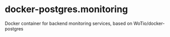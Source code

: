 docker-postgres.monitoring
==========================

Docker container for backend monitoring services, based on WoTio/docker-postgres
